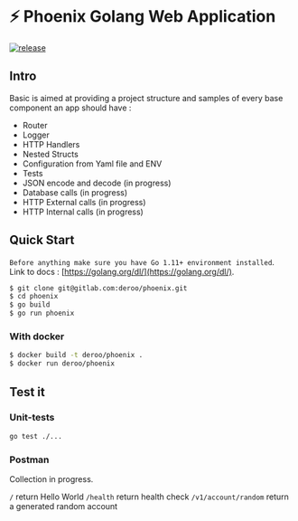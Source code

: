 # ⚡ Phoenix Golang Web Application

[![release](https://img.shields.io/badge/release%20-v0.1-0077b3.svg?style=flat-square)](https://gitlab.com/itau-im/basic/releases)

## Intro

Basic is aimed at providing a project structure and samples of every base component an app should have :
 * Router
 * Logger
 * HTTP Handlers
 * Nested Structs
 * Configuration from Yaml file and ENV
 * Tests
 * JSON encode and decode (in progress)
 * Database calls (in progress)
 * HTTP External calls (in progress)
 * HTTP Internal calls (in progress)
 
 ## Quick Start
 
 `Before anything make sure you have Go 1.11+ environment installed`.  
Link to docs : [https://golang.org/dl/](https://golang.org/dl/).  

```bash
$ git clone git@gitlab.com:deroo/phoenix.git
$ cd phoenix
$ go build
$ go run phoenix
```

### With docker

```bash
$ docker build -t deroo/phoenix .
$ docker run deroo/phoenix
```

## Test it

### Unit-tests

```bash
go test ./...
```

### Postman

Collection in progress.

`/` return Hello World
`/health` return health check
`/v1/account/random` return a generated random account